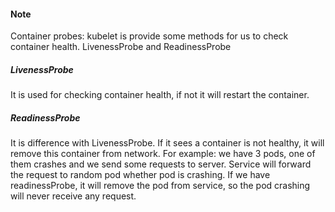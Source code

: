 #### Note

Container probes: kubelet is provide some methods for us to check container health. LivenessProbe and ReadinessProbe

##### LivenessProbe
It is used for checking container health, if not it will restart the container.

##### ReadinessProbe
It is difference with LivenessProbe. If it sees a container is not healthy, it will remove this container from network.
For example: we have 3 pods, one of them crashes and we send some requests to server. Service will forward the request to random pod whether 
pod is crashing. If we have readinessProbe, it will remove the pod from service, so the pod crashing will never receive any request.
